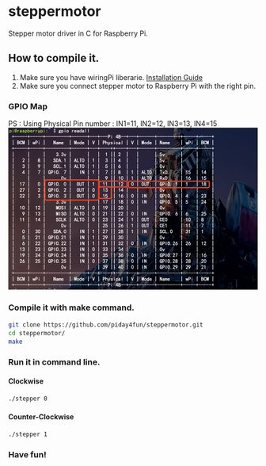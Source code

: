 # steppermotor
Stepper motor driver in C for Raspberry Pi.
## How to compile it.
1. Make sure you have wiringPi liberarie.
[Installation Guide](http://www.yoyojacky.com/?p=528)
2. Make sure you connect stepper motor to Raspberry Pi with the right pin.
### GPIO Map
PS : Using Physical Pin number : IN1=11, IN2=12, IN3=13, IN4=15
![GPIO Mapping](imgs/1583592655952.jpg?raw=true)
### Compile it with make command.
```bash
git clone https://github.com/piday4fun/steppermotor.git
cd steppermotor/
make 
```
### Run it in command line.
#### Clockwise 
```bash
./stepper 0 
```
#### Counter-Clockwise
```bash
./stepper 1
```
### Have fun!
